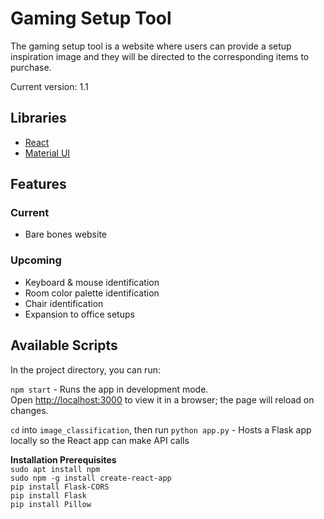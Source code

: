 # Gaming Setup Tool

The gaming setup tool is a website where users can provide a setup inspiration
image and they will be directed to the corresponding items to purchase.

Current version: 1.1

## Libraries

- [React](https://react.dev)
- [Material UI](https://mui.com)

## Features

### Current

- Bare bones website

### Upcoming

- Keyboard & mouse identification
- Room color palette identification
- Chair identification
- Expansion to office setups

## Available Scripts

In the project directory, you can run:

`npm start` - Runs the app in development mode. \
Open [http://localhost:3000](http://localhost:3000) to view it in a browser; the
page will reload on changes.

`cd` into `image_classification`, then run `python app.py` - Hosts a Flask app
locally so the React app can make API calls

**Installation Prerequisites** \
`sudo apt install npm` \
`sudo npm -g install create-react-app` \
`pip install Flask-CORS` \
`pip install Flask` \
`pip install Pillow`
